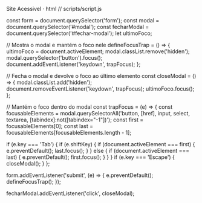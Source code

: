 Site Acessivel
· html
// scripts/script.js


const form = document.querySelector('form');
const modal = document.querySelector('#modal');
const fecharModal = document.querySelector('#fechar-modal');
let ultimoFoco;


// Mostra o modal e mantém o foco nele
defineFocusTrap = () => {
  ultimoFoco = document.activeElement;
  modal.classList.remove('hidden');
  modal.querySelector('button').focus();
  document.addEventListener('keydown', trapFocus);
};


// Fecha o modal e devolve o foco ao último elemento
const closeModal = () => {
  modal.classList.add('hidden');
  document.removeEventListener('keydown', trapFocus);
  ultimoFoco.focus();
};


// Mantém o foco dentro do modal
const trapFocus = (e) => {
  const focusableElements = modal.querySelectorAll('button, [href], input, select, textarea, [tabindex]:not([tabindex="-1"])');
  const first = focusableElements[0];
  const last = focusableElements[focusableElements.length - 1];


  if (e.key === 'Tab') {
    if (e.shiftKey) {
      if (document.activeElement === first) {
        e.preventDefault();
        last.focus();
      }
    } else {
      if (document.activeElement === last) {
        e.preventDefault();
        first.focus();
      }
    }
  }
  if (e.key === 'Escape') {
    closeModal();
  }
};


form.addEventListener('submit', (e) => {
  e.preventDefault();
  defineFocusTrap();
});


fecharModal.addEventListener('click', closeModal);
